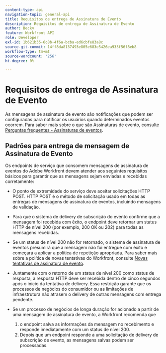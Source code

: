 ```yaml
---
content-type: api
navigation-topic: general-api
title: Requisitos de entrega de Assinatura de Evento
description: Requisitos de entrega de Assinatura de Evento
author: Becky
feature: Workfront API
role: Developer
exl-id: 1b621b35-6c8b-4f6a-bcba-ed6cbfe83a8c
source-git-commit: 14ff8da8137493e805e683e5426ea933f56f8eb8
workflow-type: tm+mt
source-wordcount: '256'
ht-degree: 0%

---
```



# Requisitos de entrega de Assinatura de Evento

As mensagens de assinatura de evento são notificações que podem ser configuradas para notificar os usuários quando determinados eventos ocorrem. Para saber mais sobre o que são Assinaturas de evento, consulte [Perguntas frequentes - Assinaturas de eventos](../../wf-api/general/event-subs-faq.md).

## Padrões para entrega de mensagem de Assinatura de Evento

Os endpoints de serviço que consomem mensagens de assinatura de eventos do Adobe Workfront devem atender aos seguintes requisitos básicos para garantir que as mensagens sejam enviadas e recebidas corretamente:

* O ponto de extremidade do serviço deve aceitar solicitações HTTP POST. HTTP POST é o método de solicitação usado em todas as entregas de mensagens de assinatura de eventos, incluindo mensagens de validação.

* Para que o sistema de delivery de subscrição do evento confirme que a mensagem foi recebida com êxito, o endpoint deve retornar um status HTTP de nível 200 (por exemplo, 200 OK ou 202) para todas as mensagens recebidas.

* Se um status de nível 200 não for retornado, o sistema de assinatura de eventos presumirá que a mensagem não foi entregue com êxito e começará a aplicar a política de repetição apropriada. Para saber mais sobre a política de novas tentativas do Workfront, consulte [Novas tentativas de assinatura de evento](../../wf-api/api/event-sub-retries.md).

* Juntamente com o retorno de um status de nível 200 como status de resposta, a resposta HTTP deve ser recebida dentro de cinco segundos após o início da tentativa de delivery. Essa restrição garante que os processos de negócios do consumidor ou as limitações de infraestrutura não atrasem o delivery de outras mensagens com entrega pendente.

* Se um processo de negócios de longa duração for acionado a partir de uma mensagem de assinatura de evento, a Workfront recomenda que

   1. o endpoint salva as informações da mensagem no recebimento e responde imediatamente com um status de nível 200.
   1. Depois que um endpoint responde a uma solicitação de delivery de subscrição de evento, as mensagens salvas podem ser processadas.

